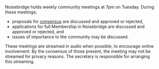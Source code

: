 Noisebridge holds weekly community meetings at 7pm on Tuesday. During these meetings:

* proposals for [consensus](./consensus-process.md) are discussed and approved or rejected,
* applications for full Membership in Noisebridge are discussed and approved or rejected, and
* issues of importance to the community may be discussed.

These meetings are streamed in audio when possible, to encourage online involvement. By the consensus of those present, the meeting may not be streamed for privacy reasons. The secretary is responsible for arranging this streaming.
